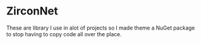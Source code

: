 # ZirconNet
These are library I use in alot of projects so I made theme a NuGet package to stop having to copy code all over the place.

